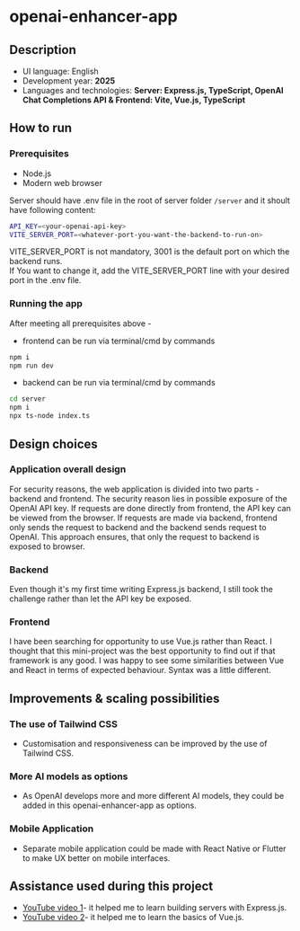 # openai-enhancer-app

## Description

* UI language: English
* Development year: **2025**
* Languages and technologies: **Server: Express.js, TypeScript, OpenAI Chat Completions API & Frontend: Vite, Vue.js, TypeScript**

## How to run

### Prerequisites

* Node.js 
* Modern web browser

Server should have .env file in the root of server folder `/server` and it shoult have following content:
```bash
API_KEY=<your-openai-api-key>
VITE_SERVER_PORT=<whatever-port-you-want-the-backend-to-run-on>
```
VITE_SERVER_PORT is not mandatory, 3001 is the default port on which the backend runs.  
If You want to change it, add the VITE_SERVER_PORT line with your desired port in the .env file.

### Running the app

After meeting all prerequisites above - 
* frontend can be run via terminal/cmd by commands
```bash
npm i
npm run dev 
```
* backend can be run via terminal/cmd by commands
```bash
cd server
npm i
npx ts-node index.ts
```

## Design choices

### Application overall design

For security reasons, the web application is divided into two parts - backend and frontend. The security reason lies in possible exposure of the OpenAI API key. If requests are done directly from frontend, the API key can be viewed from the browser. If requests are made via backend, frontend only sends the request to backend and the backend sends request to OpenAI. This approach ensures, that only the request to backend is exposed to browser.

### Backend
Even though it's my first time writing Express.js backend, I still took the challenge rather than let the API key be exposed.

### Frontend
I have been searching for opportunity to use Vue.js rather than React. I thought that this mini-project was the best opportunity to find out if that framework is any good. I was happy to see some similarities between Vue and React in terms of expected behaviour. Syntax was a little different.

## Improvements & scaling possibilities

### The use of Tailwind CSS
* Customisation and responsiveness can be improved by the use of Tailwind CSS.

### More AI models as options
* As OpenAI develops more and more different AI models, they could be added in this openai-enhancer-app as options.

### Mobile Application
* Separate mobile application could be made with React Native or Flutter to make UX better on mobile interfaces.

## Assistance used during this project
* [YouTube video 1](https://www.youtube.com/watch?v=SccSCuHhOw0)- it helped me to learn building servers with Express.js.
* [YouTube video 2](https://www.youtube.com/watch?v=gs9pvCfLSAk)- it helped me to learn the basics of Vue.js.
